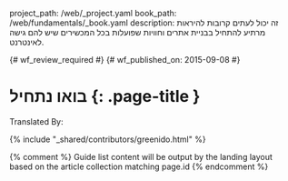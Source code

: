 project_path: /web/_project.yaml
book_path: /web/fundamentals/_book.yaml
description: זה יכול לעתים קרובות להיראות מרתיע להתחיל בבניית אתרים וחוויות שפועלות בכל המכשירים שיש להם גישה לאינטרנט.

{# wf_review_required #}
{# wf_published_on: 2015-09-08 #}

# בואו נתחיל {: .page-title }



Translated By: 

{% include "_shared/contributors/greenido.html" %}



{% comment %}
Guide list content will be output by the landing layout based on the article collection matching page.id
{% endcomment %}
